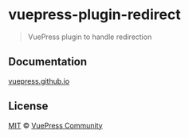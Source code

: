# vuepress-plugin-redirect

> VuePress plugin to handle redirection

## Documentation

[vuepress.github.io](https://vuepress.github.io)

## License

[MIT](https://github.com/vuepress/vuepress-community/blob/master/LICENSE) &copy; [VuePress Community](https://github.com/vuepress)
